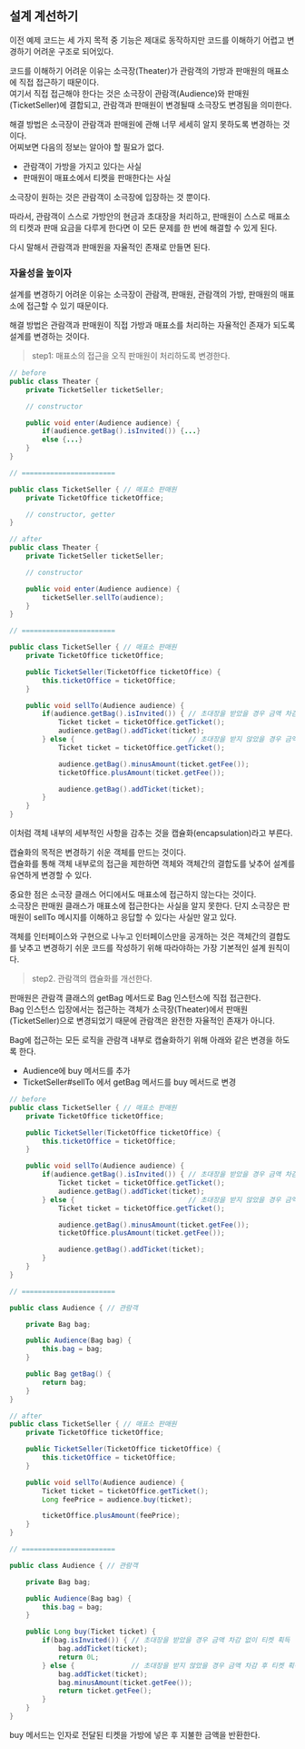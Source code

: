 ## 설계 계선하기

이전 예제 코드는 세 가지 목적 중 기능은 제대로 동작하지만 코드를 이해하기 어렵고 변경하기 어려운 구조로 되어있다.

코드를 이해하기 어려운 이유는 소극장(Theater)가 관람객의 가방과 판매원의 매표소에 직접 접근하기 때문이다.<br/>
여기서 직접 접근해야 한다는 것은 소극장이 관람객(Audience)와 판매원(TicketSeller)에 결합되고, 관람객과 판매원이 변경될때 소극장도 변경됨을 의미한다. 

해결 방법은 소극장이 관람객과 판매원에 관해 너무 세세히 알지 못하도록 변경하는 것이다.<br/>
어찌보면 다음의 정보는 알아야 할 필요가 없다.

- 관람객이 가방을 가지고 있다는 사실
- 판매원이 매표소에서 티켓을 판매한다는 사실

소극장이 원하는 것은 관람객이 소극장에 입장하는 것 뿐이다.

따라서, 관람객이 스스로 가방안의 현금과 초대장을 처리하고, 판매원이 스스로 매표소의 티켓과 판매 요금을 다루게 한다면 이 모든 문제를 한 번에 해결할 수 있게 된다.

다시 말해서 관람객과 판매원을 자율적인 존재로 만들면 된다.

### 자율성을 높이자

설계를 변경하기 어려운 이유는 소극장이 관람객, 판매원, 관람객의 가방, 판매원의 매표소에 접근할 수 있기 때문이다.

해결 방법은 관람객과 판매원이 직접 가방과 매표소를 처리하는 자율적인 존재가 되도록 설계를 변경하는 것이다.

> step1: 매표소의 접근을 오직 판매원이 처리하도록 변경한다.

```java
// before
public class Theater {
    private TicketSeller ticketSeller;

    // constructor

    public void enter(Audience audience) {
        if(audience.getBag().isInvited()) {...}
        else {...}
    }
}

// =======================

public class TicketSeller { // 매표소 판매원
    private TicketOffice ticketOffice;

    // constructor, getter
}
```

```java
// after
public class Theater {
    private TicketSeller ticketSeller;

    // constructor

    public void enter(Audience audience) {
        ticketSeller.sellTo(audience);
    }
}

// =======================

public class TicketSeller { // 매표소 판매원
    private TicketOffice ticketOffice;

    public TicketSeller(TicketOffice ticketOffice) {
        this.ticketOffice = ticketOffice;
    }

    public void sellTo(Audience audience) {
        if(audience.getBag().isInvited()) { // 초대장을 받았을 경우 금액 차감 없이 티켓 획득
            Ticket ticket = ticketOffice.getTicket();
            audience.getBag().addTicket(ticket);
        } else {                            // 초대장을 받지 않았을 경우 금액 차감 후 티켓 획득
            Ticket ticket = ticketOffice.getTicket();

            audience.getBag().minusAmount(ticket.getFee());
            ticketOffice.plusAmount(ticket.getFee());

            audience.getBag().addTicket(ticket);
        }
    }
}
```

이처럼 객체 내부의 세부적인 사항을 감추는 것을 캡슐화(encapsulation)라고 부른다.

캡슐화의 목적은 변경하기 쉬운 객체를 만드는 것이다.<br/>
캡슐화를 통해 객체 내부로의 접근을 제한하면 객체와 객체간의 결합도를 낮추어 설계를 유연하게 변경할 수 있다.

중요한 점은 소극장 클래스 어디에서도 매표소에 접근하지 않는다는 것이다.<br/>
소극장은 판매원 클래스가 매표소에 접근한다는 사실을 알지 못한다. 단지 소극장은 판매원이 sellTo 메시지를 이해하고 응답할 수 있다는 사실만 알고 있다.


객체를 인터페이스와 구현으로 나누고 인터페이스만을 공개하는 것은 객체간의 결합도를 낮추고 변경하기 쉬운 코드를 작성하기 위해 따라야하는 가장 기본적인 설계 원칙이다.

> step2. 관람객의 캡슐화를 개선한다.

판매원은 관람객 클래스의 getBag 메서드로 Bag 인스턴스에 직접 접근한다.<br/>
Bag 인스턴스 입장에서는 접근하는 객체가 소극장(Theater)에서 판매원(TicketSeller)으로 변경되었기 때문에 관람객은 완전한 자율적인 존재가 아니다.

Bag에 접근하는 모든 로직을 관람객 내부로 캡슐화하기 위해 아래와 같은 변경을 하도록 한다.

- Audience에 buy 메서드를 추가
- TicketSeller#sellTo 에서 getBag 메서드를 buy 메서드로 변경

```java
// before
public class TicketSeller { // 매표소 판매원
    private TicketOffice ticketOffice;

    public TicketSeller(TicketOffice ticketOffice) {
        this.ticketOffice = ticketOffice;
    }

    public void sellTo(Audience audience) {
        if(audience.getBag().isInvited()) { // 초대장을 받았을 경우 금액 차감 없이 티켓 획득
            Ticket ticket = ticketOffice.getTicket();
            audience.getBag().addTicket(ticket);
        } else {                            // 초대장을 받지 않았을 경우 금액 차감 후 티켓 획득
            Ticket ticket = ticketOffice.getTicket();

            audience.getBag().minusAmount(ticket.getFee());
            ticketOffice.plusAmount(ticket.getFee());

            audience.getBag().addTicket(ticket);
        }
    }
}

// =======================

public class Audience { // 관람객

    private Bag bag;

    public Audience(Bag bag) {
        this.bag = bag;
    }

    public Bag getBag() {
        return bag;
    }
}
```

```java
// after
public class TicketSeller { // 매표소 판매원
    private TicketOffice ticketOffice;

    public TicketSeller(TicketOffice ticketOffice) {
        this.ticketOffice = ticketOffice;
    }

    public void sellTo(Audience audience) {
        Ticket ticket = ticketOffice.getTicket();
        Long feePrice = audience.buy(ticket);

        ticketOffice.plusAmount(feePrice);
    }
}

// =======================

public class Audience { // 관람객

    private Bag bag;

    public Audience(Bag bag) {
        this.bag = bag;
    }

    public Long buy(Ticket ticket) {
        if(bag.isInvited()) { // 초대장을 받았을 경우 금액 차감 없이 티켓 획득
            bag.addTicket(ticket);
            return 0L;
        } else {              // 초대장을 받지 않았을 경우 금액 차감 후 티켓 획득
            bag.addTicket(ticket);
            bag.minusAmount(ticket.getFee());
            return ticket.getFee();
        }
    }
}
```

buy 메서드는 인자로 전달된 티켓을 가방에 넣은 후 지불한 금액을 반환한다.









